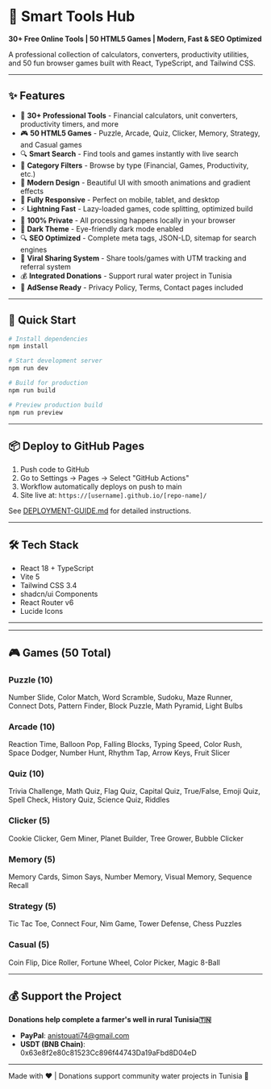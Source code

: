 # 🚀 Smart Tools Hub

**30+ Free Online Tools | 50 HTML5 Games | Modern, Fast & SEO Optimized**

A professional collection of calculators, converters, productivity utilities, and 50 fun browser games built with React, TypeScript, and Tailwind CSS.

---

## ✨ Features

- 🎯 **30+ Professional Tools** - Financial calculators, unit converters, productivity timers, and more
- 🎮 **50 HTML5 Games** - Puzzle, Arcade, Quiz, Clicker, Memory, Strategy, and Casual games
- 🔍 **Smart Search** - Find tools and games instantly with live search
- 📂 **Category Filters** - Browse by type (Financial, Games, Productivity, etc.)
- 🎨 **Modern Design** - Beautiful UI with smooth animations and gradient effects
- 📱 **Fully Responsive** - Perfect on mobile, tablet, and desktop
- ⚡ **Lightning Fast** - Lazy-loaded games, code splitting, optimized build
- 🔐 **100% Private** - All processing happens locally in your browser
- 🌙 **Dark Theme** - Eye-friendly dark mode enabled
- 🔍 **SEO Optimized** - Complete meta tags, JSON-LD, sitemap for search engines
- 🤝 **Viral Sharing System** - Share tools/games with UTM tracking and referral system
- 💰 **Integrated Donations** - Support rural water project in Tunisia
- 📄 **AdSense Ready** - Privacy Policy, Terms, Contact pages included

---

## 🚀 Quick Start

```bash
# Install dependencies
npm install

# Start development server
npm run dev

# Build for production
npm run build

# Preview production build
npm run preview
```

---

## 📦 Deploy to GitHub Pages

1. Push code to GitHub
2. Go to Settings → Pages → Select "GitHub Actions"
3. Workflow automatically deploys on push to main
4. Site live at: `https://[username].github.io/[repo-name]/`

See [DEPLOYMENT-GUIDE.md](DEPLOYMENT-GUIDE.md) for detailed instructions.

---

## 🛠️ Tech Stack

- React 18 + TypeScript
- Vite 5
- Tailwind CSS 3.4
- shadcn/ui Components
- React Router v6
- Lucide Icons

---

---

## 🎮 Games (50 Total)

### Puzzle (10)
Number Slide, Color Match, Word Scramble, Sudoku, Maze Runner, Connect Dots, Pattern Finder, Block Puzzle, Math Pyramid, Light Bulbs

### Arcade (10)
Reaction Time, Balloon Pop, Falling Blocks, Typing Speed, Color Rush, Space Dodger, Number Hunt, Rhythm Tap, Arrow Keys, Fruit Slicer

### Quiz (10)
Trivia Challenge, Math Quiz, Flag Quiz, Capital Quiz, True/False, Emoji Quiz, Spell Check, History Quiz, Science Quiz, Riddles

### Clicker (5)
Cookie Clicker, Gem Miner, Planet Builder, Tree Grower, Bubble Clicker

### Memory (5)
Memory Cards, Simon Says, Number Memory, Visual Memory, Sequence Recall

### Strategy (5)
Tic Tac Toe, Connect Four, Nim Game, Tower Defense, Chess Puzzles

### Casual (5)
Coin Flip, Dice Roller, Fortune Wheel, Color Picker, Magic 8-Ball

---

## 💰 Support the Project

**Donations help complete a farmer's well in rural Tunisia🇹🇳**

- **PayPal**: anistouati74@gmail.com
- **USDT (BNB Chain)**: 0x63e8f2e80c81523Cc896f44743Da19aFbd8D04eD

---

Made with ❤️ | Donations support community water projects in Tunisia 🌾
